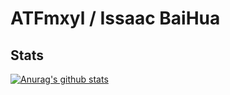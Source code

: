 # ATFmxyl / Issaac BaiHua

## Stats
[![Anurag's github stats](https://github-readme-stats.vercel.app/api?username=ATFmxyl&show_icons=true&theme=tokyonight&count_private=true)](https://github.com/anuraghazra/github-readme-stats)

<!--
### Social
[![](https://img.shields.io/twitter/follow/ATFmxyl?style=social)](https://twitter.com/ATFmxyl)
-->


